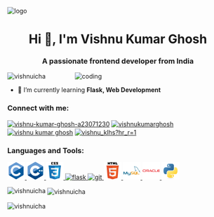 ![logo](https://github.com/vishnuicha/vishnuicha/blob/main/bannwe.jpeg)
<h1 align="center">Hi 👋, I'm Vishnu Kumar Ghosh</h1>
<h3 align="center">A passionate frontend developer from India</h3>

<image align="right" alt="coding" width=350 src="https://media.tenor.com/p2eovClgAMoAAAAM/designer-coffee-break.gif">

<p align="left"> <img src="https://komarev.com/ghpvc/?username=vishnuicha&label=Profile%20views&color=0e75b6&style=flat" alt="vishnuicha" /> </p>

- 🌱 I’m currently learning **Flask, Web Development**

<h3 align="left">Connect with me:</h3>
<p align="left">
<a href="https://linkedin.com/in/vishnu-kumar-ghosh-a23071230" target="blank"><img align="center" src="https://raw.githubusercontent.com/rahuldkjain/github-profile-readme-generator/master/src/images/icons/Social/linked-in-alt.svg" alt="vishnu-kumar-ghosh-a23071230" height="30" width="40" /></a>
<a href="https://kaggle.com/vishnukumarghosh" target="blank"><img align="center" src="https://raw.githubusercontent.com/rahuldkjain/github-profile-readme-generator/master/src/images/icons/Social/kaggle.svg" alt="vishnukumarghosh" height="30" width="40" /></a>
<a href="https://fb.com/vishnu kumar ghosh" target="blank"><img align="center" src="https://raw.githubusercontent.com/rahuldkjain/github-profile-readme-generator/master/src/images/icons/Social/facebook.svg" alt="vishnu kumar ghosh" height="30" width="40" /></a>
<a href="https://www.hackerrank.com/vishnu_klhs?hr_r=1" target="blank"><img align="center" src="https://raw.githubusercontent.com/rahuldkjain/github-profile-readme-generator/master/src/images/icons/Social/hackerrank.svg" alt="vishnu_klhs?hr_r=1" height="30" width="40" /></a>
</p>

<h3 align="left">Languages and Tools:</h3>
<p align="left"> <a href="https://www.cprogramming.com/" target="_blank" rel="noreferrer"> <img src="https://raw.githubusercontent.com/devicons/devicon/master/icons/c/c-original.svg" alt="c" width="40" height="40"/> </a> <a href="https://www.w3schools.com/cpp/" target="_blank" rel="noreferrer"> <img src="https://raw.githubusercontent.com/devicons/devicon/master/icons/cplusplus/cplusplus-original.svg" alt="cplusplus" width="40" height="40"/> </a> <a href="https://www.w3schools.com/css/" target="_blank" rel="noreferrer"> <img src="https://raw.githubusercontent.com/devicons/devicon/master/icons/css3/css3-original-wordmark.svg" alt="css3" width="40" height="40"/> </a> <a href="https://flask.palletsprojects.com/" target="_blank" rel="noreferrer"> <img src="https://www.vectorlogo.zone/logos/pocoo_flask/pocoo_flask-icon.svg" alt="flask" width="40" height="40"/> </a> <a href="https://git-scm.com/" target="_blank" rel="noreferrer"> <img src="https://www.vectorlogo.zone/logos/git-scm/git-scm-icon.svg" alt="git" width="40" height="40"/> </a> <a href="https://www.w3.org/html/" target="_blank" rel="noreferrer"> <img src="https://raw.githubusercontent.com/devicons/devicon/master/icons/html5/html5-original-wordmark.svg" alt="html5" width="40" height="40"/> </a> <a href="https://www.mysql.com/" target="_blank" rel="noreferrer"> <img src="https://raw.githubusercontent.com/devicons/devicon/master/icons/mysql/mysql-original-wordmark.svg" alt="mysql" width="40" height="40"/> </a> <a href="https://www.oracle.com/" target="_blank" rel="noreferrer"> <img src="https://raw.githubusercontent.com/devicons/devicon/master/icons/oracle/oracle-original.svg" alt="oracle" width="40" height="40"/> </a> <a href="https://www.python.org" target="_blank" rel="noreferrer"> <img src="https://raw.githubusercontent.com/devicons/devicon/master/icons/python/python-original.svg" alt="python" width="40" height="40"/> </a> </p>

<p><img align="left" src="https://github-readme-stats.vercel.app/api/top-langs?username=vishnuicha&show_icons=true&locale=en&layout=compact" alt="vishnuicha" /></p>

<p>&nbsp;<img align="center" src="https://github-readme-stats.vercel.app/api?username=vishnuicha&show_icons=true&locale=en" alt="vishnuicha" /></p>

<p><img align="center" src="https://github-readme-streak-stats.herokuapp.com/?user=vishnuicha&" alt="vishnuicha" /></p>
